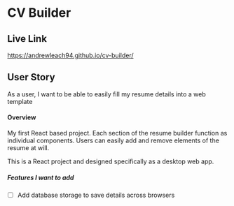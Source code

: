 # CV Builder

## Live Link
https://andrewleach94.github.io/cv-builder/


## User Story
As a user, I want to be able to easily fill my resume details into a web template

#### Overview
My first React based project. Each section of the resume builder function as individual components. Users can easily add and remove elements of the resume at will.

This is a React project and designed specifically as a desktop web app.

##### Features I want to add
- [ ] Add database storage to save details across browsers